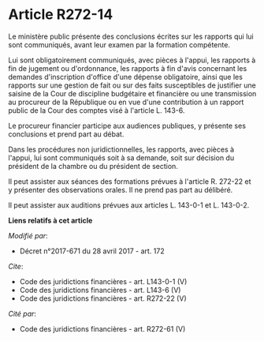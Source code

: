 # Article R272-14

Le ministère public présente des conclusions écrites sur les rapports qui lui sont communiqués, avant leur examen par la
formation compétente. 

Lui sont obligatoirement communiqués, avec pièces à l'appui, les rapports à fin de jugement ou d'ordonnance, les rapports à
fin d'avis concernant les demandes d'inscription d'office d'une dépense obligatoire, ainsi que les rapports sur une gestion
de fait ou sur des faits susceptibles de justifier une saisine de la Cour de discipline budgétaire et financière ou une
transmission au procureur de la République ou en vue d'une contribution à un rapport public de la Cour des comptes visé à
l'article L. 143-6. 

Le procureur financier participe aux audiences publiques, y présente ses conclusions et prend part au débat. 

Dans les procédures non juridictionnelles, les rapports, avec pièces à l'appui, lui sont communiqués soit à sa demande, soit
sur décision du président de la chambre ou du président de section. 

Il peut assister aux séances des formations prévues à l'article R. 272-22 et y présenter des observations orales. Il ne prend
pas part au délibéré. 

Il peut assister aux auditions prévues aux articles L. 143-0-1 et L. 143-0-2.

**Liens relatifs à cet article**

_Modifié par_:

  - Décret n°2017-671 du 28 avril 2017 - art. 172

_Cite_:

  - Code des juridictions financières - art. L143-0-1 (V)
  - Code des juridictions financières - art. L143-6 (V)
  - Code des juridictions financières - art. R272-22 (V)

_Cité par_:

  - Code des juridictions financières - art. R272-61 (V)
